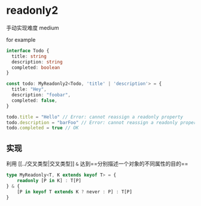 # readonly2

手动实现难度 medium

for example

```ts
interface Todo {
  title: string
  description: string
  completed: boolean
}

const todo: MyReadonly2<Todo, 'title' | 'description'> = {
  title: "Hey",
  description: "foobar",
  completed: false,
}

todo.title = "Hello" // Error: cannot reassign a readonly property
todo.description = "barFoo" // Error: cannot reassign a readonly property
todo.completed = true // OK
```

## 实现

利用 [[../交叉类型|交叉类型]] `&` 达到==分别描述一个对象的不同属性的目的==

```ts
type MyReadonly<T, K extends keyof T> = {
	readonly [P in K] : T[P]
} & {
	[P in keyof T extends K ? never : P] : T[P]
}
```